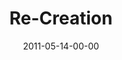 ---
layout: message
category: message
series: "The Story"
title: "Re-Creation"
date: 2011-05-14-00-00
message_id: 671
audio: "http://s3.amazonaws.com/crossroadsaudiomessages/thestory08.mp3"
audio-duration: "55:59"
program: "http://s3.amazonaws.com/crossroads-media/media/legacy/documents/05_14-15_11Program.pdf"
description: "Brian Tome talks about how the story ends."
video: "https://s3.amazonaws.com/crossroadsvideomessages/thestory08.mp4"
video-duration: "56:07"
video-image: "http://s3.amazonaws.com/crossroads-media/images/legacy/content/thestory08_still.jpg"
explicit: "N"
---